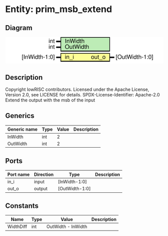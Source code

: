 # Entity: prim_msb_extend
## Diagram
![Diagram](prim_msb_extend.svg "Diagram")
## Description
Copyright lowRISC contributors.
 Licensed under the Apache License, Version 2.0, see LICENSE for details.
 SPDX-License-Identifier: Apache-2.0
 Extend the output with the msb of the input
 
## Generics
| Generic name | Type | Value | Description |
| ------------ | ---- | ----- | ----------- |
| InWidth      | int  | 2     |             |
| OutWidth     | int  | 2     |             |
## Ports
| Port name | Direction | Type           | Description |
| --------- | --------- | -------------- | ----------- |
| in_i      | input     | [InWidth-1:0]  |             |
| out_o     | output    | [OutWidth-1:0] |             |
## Constants
| Name      | Type | Value              | Description |
| --------- | ---- | ------------------ | ----------- |
| WidthDiff | int  | OutWidth - InWidth |             |
